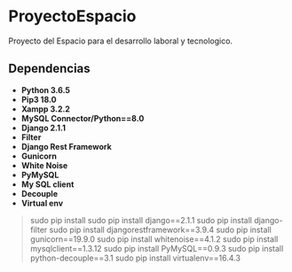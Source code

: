 # ProyectoEspacio
Proyecto del Espacio para el desarrollo laboral y tecnologico.

## Dependencias

+ **Python 3.6.5**
+ **Pip3 18.0** 
+ **Xampp 3.2.2**
+ **MySQL Connector/Python==8.0**
+ **Django 2.1.1**
+ **Filter**
+ **Django Rest Framework**
+ **Gunicorn**
+ **White Noise**
+ **PyMySQL**
+ **My SQL client**
+ **Decouple**
+ **Virtual env**

> sudo pip install
> sudo pip install django==2.1.1
> sudo pip install django-filter
> sudo pip install djangorestframework==3.9.4
> sudo pip install gunicorn==19.9.0
> sudo pip install whitenoise==4.1.2
> sudo pip install mysqlclient==1.3.12
> sudo pip install PyMySQL==0.9.3
> sudo pip install python-decouple==3.1
> sudo pip install virtualenv==16.4.3